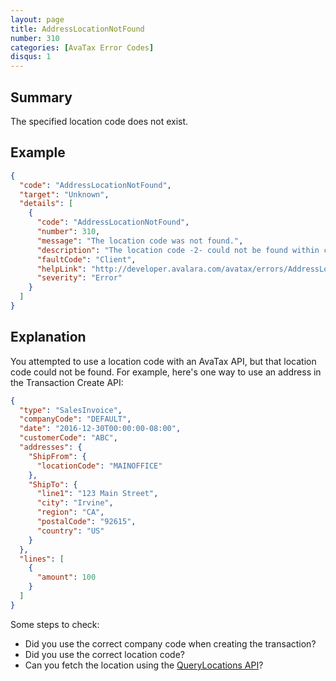 ```yaml
---
layout: page
title: AddressLocationNotFound
number: 310
categories: [AvaTax Error Codes]
disqus: 1
---
```


## Summary

The specified location code does not exist.

## Example

```json
{
  "code": "AddressLocationNotFound",
  "target": "Unknown",
  "details": [
    {
      "code": "AddressLocationNotFound",
      "number": 310,
      "message": "The location code was not found.",
      "description": "The location code -2- could not be found within company -1- and account -0-.",
      "faultCode": "Client",
      "helpLink": "http://developer.avalara.com/avatax/errors/AddressLocationNotFound",
      "severity": "Error"
    }
  ]
}
```

## Explanation

You attempted to use a location code with an AvaTax API, but that location code could not be found.  For example, here's one way to use an address in the Transaction Create API:

```json
{
  "type": "SalesInvoice",
  "companyCode": "DEFAULT",
  "date": "2016-12-30T00:00:00-08:00",
  "customerCode": "ABC",
  "addresses": {
    "ShipFrom": {
      "locationCode": "MAINOFFICE"
    },
    "ShipTo": {
      "line1": "123 Main Street",
      "city": "Irvine",
      "region": "CA",
      "postalCode": "92615",
      "country": "US"
    }
  },
  "lines": [
    {
      "amount": 100
    }
  ]
}
```

Some steps to check:

<ul class="normal">
    <li>Did you use the correct company code when creating the transaction?</li>
    <li>Did you use the correct location code?</li>
    <li>Can you fetch the location using the <a href="https://developer.avalara.com/api-reference/avatax/rest/v2/methods/Locations/QueryLocations/">QueryLocations API</a>?</li>
</ul>
